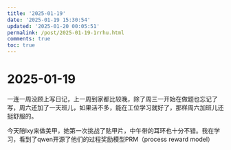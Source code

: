 ```yaml
---
title: '2025-01-19'
date: '2025-01-19 15:30:54'
updated: '2025-01-20 00:05:51'
permalink: /post/2025-01-19-1rrhu.html
comments: true
toc: true
---
```


# 2025-01-19

一连一周没顾上写日记，上一周到家都比较晚，除了周三一开始在做题也忘记了写，周六还加了一天班儿，如果活不多，能在工位学习就好了，那样周六加班儿还挺舒服的。

今天陪lxy来做美甲，她第一次挑战了贴甲片，中午带的耳环也十分不错。我在学习，看到了qwen开源了他们的过程奖励模型PRM（process reward model）
